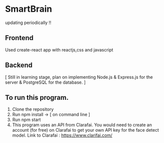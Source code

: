 # SmartBrain
updating periodically !!

## Frontend ##
Used create-react app with reactjs,css and javascript

## Backend ##
[ Still in learning stage, plan on implementing Node.js & Express.js for the server & PostgreSQL for the database. ]

To run this program.
---
1) Clone the repository
2) Run npm install -> [ on command line ]
3) Run npm start
4) This program uses an API from Clarafai. You would need to create an account (for free) on Clarafai to get your own API key for the face detect model.
Link to Clarafai : https://www.clarifai.com/
